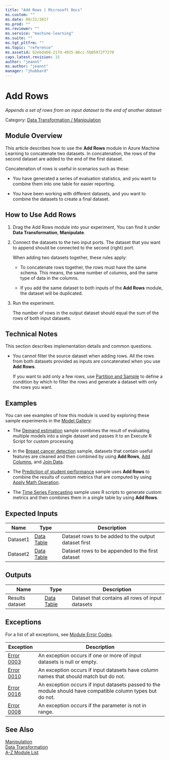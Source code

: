```yaml
---
title: "Add Rows | Microsoft Docs"
ms.custom: ""
ms.date: 09/21/2017
ms.prod: ""
ms.reviewer: ""
ms.service: "machine-learning"
ms.suite: ""
ms.tgt_pltfrm: ""
ms.topic: "reference"
ms.assetid: b2ebdabd-217d-4915-86cc-5b05972f7270
caps.latest.revision: 15
author: "jeannt"
ms.author: "jeannt"
manager: "jhubbard"
---
```

# Add Rows
*Appends a set of rows from an input dataset to the end of another dataset*  
  
 Category: [Data Transformation / Manipulation](data-transformation-manipulation.md)  
  
##  <a name="Remarks"></a> Module Overview  

This article describes how to use the **Add Rows** module in Azure Machine Learning to concatenate two datasets. In concatenation, the rows of the second dataset are added to the end of the first dataset.  
  
 Concatenation of rows is useful in scenarios such as these:  
  
-   You have generated a series of evaluation statistics, and you want to combine them into one table for easier reporting.  
  
-   You have been working with different datasets, and you want to combine the datasets to create a final dataset.  
  

## How to Use Add Rows  
  
1.  Drag the Add Rows module into your experiment, You can find it under **Data Transformation**, **Manipulate**.

2. Connect the datasets to the two input ports. The dataset that you want to append should be connected to the second (right) port.  

    When adding two datasets together, these rules apply:  
  
    -   To concatenate rows together, the rows must have the same schema. This means, the same number of columns, and the same type of data in the columns.  
  
    -   If you add the same dataset to both inputs of the **Add Rows** module, the dataset will be duplicated.  
  
3.  Run the experiment.  

    The number of rows in the output dataset should equal the sum of the rows of both input datasets.  
  

## Technical Notes

This section describes implementation details and common questions.
  
-   You cannot filter the source dataset when adding rows. All the rows from both datasets provided as inputs are concatenated when you use **Add Rows**.  
  
     If you want to add only a few rows, use [Partition and Sample](partition-and-sample.md) to define a condition by which to filter the rows and generate a dataset with only the rows you want.  
  
## Examples  
 You can see examples of how this module is used by exploring these sample experiments in the [Model Gallery](https://gallery.cortanaintelligence.com/):  
  
-   The [Demand estimation](http://go.microsoft.com/fwlink/?LinkId=525271) sample combines the result of evaluating multiple models into a single dataset and passes it to an Execute R Script for custom processing  
  
-   In the [Breast cancer detection](http://go.microsoft.com/fwlink/?LinkId=525726) sample, datasets that contain useful features are cleaned and then combined by using **Add Rows**, [Add Columns](add-columns.md), and [Join Data](join-data.md).  
  
-   The [Prediction of student performance](http://go.microsoft.com/fwlink/?LinkId=525727) sample uses **Add Rows** to combine the results of custom metrics that are computed by using [Apply Math Operation](apply-math-operation.md).  
  
-   The [Time Series Forecasting](http://go.microsoft.com/fwlink/?LinkId=525273) sample uses R scripts to generate custom metrics and then combines them in a single table by using **Add Rows**.  
  
##  <a name="ExpectedInputs"></a> Expected Inputs  
  
|Name|Type|Description|  
|----------|----------|-----------------|  
|Dataset1|[Data Table](data-table.md)|Dataset rows to be added to the output dataset first|  
|Dataset2|[Data Table](data-table.md)|Dataset rows to be appended to the first dataset|  
  
##  <a name="Outputs"></a> Outputs  
  
|Name|Type|Description|  
|----------|----------|-----------------|  
|Results dataset|[Data Table](data-table.md)|Dataset that contains all rows of input datasets|  
  
##  <a name="exceptions"></a> Exceptions  
 For a list of all exceptions, see [Module Error Codes](machine-learning-module-error-codes.md).  
  
|Exception|Description|  
|---------------|-----------------|  
|[Error 0003](error-0003.md)|An exception occurs if one or more of input datasets is null or empty.|  
|[Error 0010](error-0010.md)|An exception occurs if input datasets have column names that should match but do not.|  
|[Error 0016](error-0016.md)|An exception occurs if input datasets passed to the module should have compatible column types but do not.|  
|[Error 0008](error-0008.md)|An exception occurs if the parameter is not in range.|  
  
## See Also  
 [Manipulation](data-transformation-manipulation.md)   
 [Data Transformation](data-transformation.md)   
 [A-Z Module List](a-z-module-list.md)